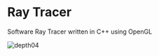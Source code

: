 # Ray Tracer
Software Ray Tracer written in C++ using OpenGL

![depth04](https://i.imgur.com/Fg3XGIi.png)
